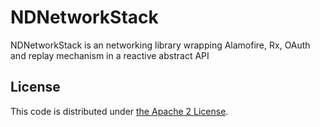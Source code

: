 # NDNetworkStack

NDNetworkStack is an networking library wrapping Alamofire, Rx, OAuth and replay mechanism in a reactive abstract API

## License

This code is distributed under [the Apache 2 License](LICENSE).
